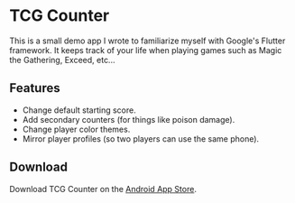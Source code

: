 # TCG Counter
This is a small demo app I wrote to familiarize myself with Google's Flutter framework. It keeps track of your life when playing games such as Magic the Gathering, Exceed, etc... 


## Features

- Change default starting score.
- Add secondary counters (for things like poison damage).
- Change player color themes.
- Mirror player profiles (so two players can use the same phone).

## Download
Download TCG Counter on the [Android App Store](https://play.google.com/store/apps/details?id=com.phonegap.tcgcounter&hl=en_US).
